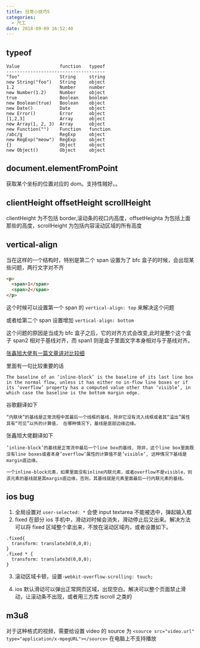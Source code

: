 ```yaml
---
title: 日常小技巧5
categories:
  - 尺工
date: 2018-09-09 16:52:40
---
```


<p></p>
<!-- more -->

## typeof

```
Value               function   typeof
-------------------------------------
"foo"               String     string
new String("foo")   String     object
1.2                 Number     number
new Number(1.2)     Number     object
true                Boolean    boolean
new Boolean(true)   Boolean    object
new Date()          Date       object
new Error()         Error      object
[1,2,3]             Array      object
new Array(1, 2, 3)  Array      object
new Function("")    Function   function
/abc/g              RegExp     object
new RegExp("meow")  RegExp     object
{}                  Object     object
new Object()        Object     object
```

## document.elementFromPoint

获取某个坐标的位置对应的 dom。支持性贼好。。

## clientHeight offsetHeight scrollHeight

clientHeight 为不包括 border,滚动条的视口内高度，offsetHeighta 为包括上面那些的高度，scrollHeight 为包括内容滚动区域的所有高度

## vertical-align

当在这样的一个结构时，特别是第二个 span 设置为了 bfc 盒子的时候，会出现某些问题，两行文字对不齐

```html
<p>
  <span>1</span>
  <span>2</span>
</p>
```

这个时候可以设置第一个 span 的 `vertical-align: top` 来解决这个问题

或者给第二个 span 设置增加 `vertical-align: bottom`

这个问题的原因是当成为 bfc 盒子之后，它的对齐方式会改变,此时是整个这个盒子 span2 相对于基线对齐，而 span1 则是盒子里面文字本身相对与于基线对齐。

[张鑫旭大佬有一篇文章讲对比较细](https://www.zhangxinxu.com/wordpress/2015/08/css-deep-understand-vertical-align-and-line-height/comment-page-1/)

里面有一句比较重要的话

`The baseline of an ‘inline-block’ is the baseline of its last line box in the normal flow, unless it has either no in-flow line boxes or if its ‘overflow’ property has a computed value other than ‘visible’, in which case the baseline is the bottom margin edge.`

谷歌翻译如下

`“内联块”的基线是正常流程中其最后一个线框的基线，除非它没有流入线框或者其“溢出”属性具有“可见”以外的计算值， 在哪种情况下，基线是底部边缘边缘。`

张鑫旭大佬翻译如下

`’inline-block’的基线是正常流中最后一个line box的基线, 除非，这个line box里面既没有line boxes或者本身’overflow’属性的计算值不是’visible’, 这种情况下基线是margin底边缘。`

`一个inline-block元素，如果里面没有inline内联元素，或者overflow不是visible，则该元素的基线就是其margin底边缘，否则，其基线就是元素里面最后一行内联元素的基线。`

## ios bug

1. 全局设置对 `user-selected: *` 会使 input textarea 不能被选中，弹起输入框
2. fixed 在部分 ios 手机中，滑动对时候会消失，滑动停止后又出来。解决方法可以将 fixed 区域整个拿出来，不放在滚动区域内，或者设置如下。

```
.fixed{
  transform: translate3d(0,0,0);
}
.fixed * {
  transform: translate3d(0,0,0);
}
```

3. 滚动区域卡顿，设置`-webkit-overflow-scrolling: touch;`

4. ios 默认滑动可以弹出正常网页区域，出现空白。解决可以整个页面禁止滑动，让滚动条不出现，或者用三方库 iscroll 之类的

## m3u8

对于这种格式的视频，需要给设置 video 的 source 为 `<source src="video.url" type="application/x-mpegURL"></source>` 在电脑上不支持播放
